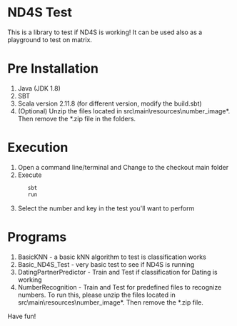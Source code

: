 # ND4S Test
This is a library to test if ND4S is working! It can be used also as a playground to test on matrix.

Pre Installation
=======
1. Java (JDK 1.8)
2. SBT
3. Scala version 2.11.8 (for different version, modify the build.sbt)
4. (Optional) Unzip the files located in src\main\resources\number_image\*. Then remove the *.zip file in the folders.

Execution
=======
1. Open a command line/terminal and Change to the checkout main folder
2. Execute
	```bash
 	   sbt
 	   run
	```
3. Select the number and key in the test you'll want to perform

Programs
=======
1. BasicKNN - a basic kNN algorithm to test is classification works
2. Basic_ND4S_Test  - very basic test to see if ND4S is running
3. DatingPartnerPredictor - Train and Test if classification for Dating is working
4. NumberRecognition - Train and Test for predefined files to recognize numbers. To run this, please unzip the files located in src\main\resources\number_image\*. Then remove the *.zip file.

Have fun!
